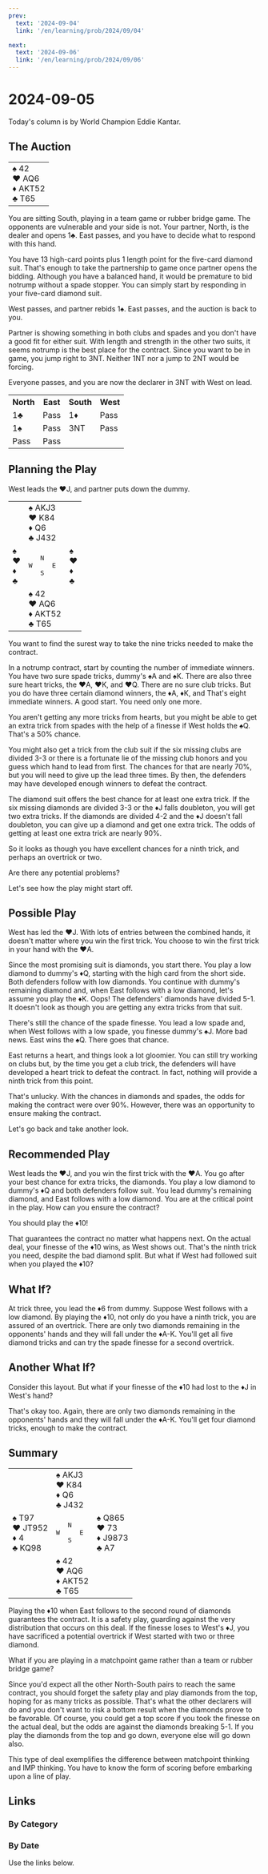 ```yaml
---
prev:
  text: '2024-09-04'
  link: '/en/learning/prob/2024/09/04'

next:
  text: '2024-09-06'
  link: '/en/learning/prob/2024/09/06'
---
```


# 2024-09-05

Today's column is by World Champion Eddie Kantar.

<Badge type="warning" text="Play"/>

## The Auction

<table class="hand">
	<tr>
		<td>♠ 42<br>♥ AQ6<br>♦ AKT52<br>♣ T65</td>
	</tr>
</table>

You are sitting South, playing in a team game or rubber bridge game. The opponents are vulnerable and your side is not. Your partner, North, is the dealer and opens 1♣. East passes, and you have to decide what to respond with this hand.

You have 13 high-card points plus 1 length point for the five-card diamond suit. That's enough to take the partnership to game once partner opens the bidding. Although you have a balanced hand, it would be premature to bid notrump without a spade stopper. You can simply start by responding in your five-card diamond suit.

West passes, and partner rebids 1♠. East passes, and the auction is back to you.

Partner is showing something in both clubs and spades and you don't have a good fit for either suit. With length and strength in the other two suits, it seems notrump is the best place for the contract. Since you want to be in game, you jump right to 3NT. Neither 1NT nor a jump to 2NT would be forcing.

Everyone passes, and you are now the declarer in 3NT with West on lead.

<table class="auction">
	<tr>
		<th>North</th>
		<th>East</th>
		<th>South</th>
		<th>West</th>
	</tr>
	<tr>
		<td>1♣</td>
		<td>Pass</td>
		<td>1♦</td>
		<td>Pass</td>
	</tr>
	<tr>
		<td>1♠</td>
		<td>Pass</td>
		<td>3NT</td>
		<td>Pass</td>
	</tr>
	<tr>
		<td>Pass</td>
		<td>Pass</td>
		<td></td>
		<td></td>
	</tr>
</table>

## Planning the Play

West leads the ♥J, and partner puts down the dummy. 

<table class="deal">
	<tr>
		<td></td>
		<td>♠ AKJ3<br>♥ K84<br>♦ Q6<br>♣ J432</td>
		<td></td>
	</tr>
	<tr>
		<td>♠ <br>♥ <br>♦ <br>♣ </td>
		<td><pre>   N<br>W     E<br>   S</pre></td>
		<td>♠ <br>♥ <br>♦ <br>♣ </td>
	</tr>
	<tr>
		<td></td>
		<td>♠ 42<br>♥ AQ6<br>♦ AKT52<br>♣ T65</td>
		<td></td>
	</tr>
</table>

You want to find the surest way to take the nine tricks needed to make the contract.

In a notrump contract, start by counting the number of immediate winners. You have two sure spade tricks, dummy's ♠A and ♠K. There are also three sure heart tricks, the ♥A, ♥K, and ♥Q. There are no sure club tricks. But you do have three certain diamond winners, the ♦A, ♦K, and That's eight immediate winners. A good start. You need only one more.

You aren't getting any more tricks from hearts, but you might be able to get an extra trick from spades with the help of a finesse if West holds the ♠Q. That's a 50% chance.

You might also get a trick from the club suit if the six missing clubs are divided 3-3 or there is a fortunate lie of the missing club honors and you guess which hand to lead from first. The chances for that are nearly 70%, but you will need to give up the lead three times. By then, the defenders may have developed enough winners to defeat the contract.

The diamond suit offers the best chance for at least one extra trick. If the six missing diamonds are divided 3-3 or the ♦J falls doubleton, you will get two extra tricks. If the diamonds are divided 4-2 and the ♦J doesn't fall doubleton, you can give up a diamond and get one extra trick. The odds of getting at least one extra trick are nearly 90%.

So it looks as though you have excellent chances for a ninth trick, and perhaps an overtrick or two.

Are there any potential problems?

Let's see how the play might start off.

## Possible Play

West has led the ♥J. With lots of entries between the combined hands, it doesn't matter where you win the first trick. You choose to win the first trick in your hand with the ♥A.

Since the most promising suit is diamonds, you start there. You play a low diamond to dummy's ♦Q, starting with the high card from the short side. Both defenders follow with low diamonds. You continue with dummy's remaining diamond and, when East follows with a low diamond, let's assume you play the ♦K. Oops! The defenders' diamonds have divided 5-1. It doesn't look as though you are getting any extra tricks from that suit.

There's still the chance of the spade finesse. You lead a low spade and, when West follows with a low spade, you finesse dummy's ♠J. More bad news. East wins the ♠Q. There goes that chance.

East returns a heart, and things look a lot gloomier. You can still try working on clubs but, by the time you get a club trick, the defenders will have developed a heart trick to defeat the contract. In fact, nothing will provide a ninth trick from this point.

That's unlucky. With the chances in diamonds and spades, the odds for making the contract were over 90%. However, there was an opportunity to ensure making the contract.

Let's go back and take another look.

## Recommended Play

West leads the ♥J, and you win the first trick with the ♥A. You go after your best chance for extra tricks, the diamonds. You play a low diamond to dummy's ♦Q and both defenders follow suit. You lead dummy's remaining diamond, and East follows with a low diamond. You are at the critical point in the play. How can you ensure the contract? 

You should play the ♦10!

That guarantees the contract no matter what happens next. On the actual deal, your finesse of the ♦10 wins, as West shows out. That's the ninth trick you need, despite the bad diamond split. But what if West had followed suit when you played the ♦10?

## What If?

At trick three, you lead the ♦6 from dummy. Suppose West follows with a low diamond. By playing the ♦10, not only do you have a ninth trick, you are assured of an overtrick. There are only two diamonds remaining in the opponents' hands and they will fall under the ♦A-K. You'll get all five diamond tricks and can try the spade finesse for a second overtrick.

## Another What If?

Consider this layout. But what if your finesse of the ♦10 had lost to the ♦J in West's hand?

That's okay too. Again, there are only two diamonds remaining in the opponents' hands and they will fall under the ♦A-K. You'll get four diamond tricks, enough to make the contract.

## Summary

<table class="deal">
	<tr>
		<td></td>
		<td>♠ AKJ3<br>♥ K84<br>♦ Q6<br>♣ J432</td>
		<td></td>
	</tr>
	<tr>
		<td>♠ T97<br>♥ JT952<br>♦ 4<br>♣ KQ98</td>
		<td><pre>   N<br>W     E<br>   S</pre></td>
		<td>♠ Q865<br>♥ 73<br>♦ J9873<br>♣ A7</td>
	</tr>
	<tr>
		<td></td>
		<td>♠ 42<br>♥ AQ6<br>♦ AKT52<br>♣ T65</td>
		<td></td>
	</tr>
</table>

Playing the ♦10 when East follows to the second round of diamonds guarantees the contract. It is a safety play, guarding against the very distribution that occurs on this deal. If the finesse loses to West's ♦J, you have sacrificed a potential overtrick if West started with two or three diamond.

What if you are playing in a matchpoint game rather than a team or rubber bridge game?

Since you'd expect all the other North-South pairs to reach the same contract, you should forget the safety play and play diamonds from the top, hoping for as many tricks as possible. That's what the other declarers will do and you don't want to risk a bottom result when the diamonds prove to be favorable. Of course, you could get a top score if you took the finesse on the actual deal, but the odds are against the diamonds breaking 5-1. If you play the diamonds from the top and go down, everyone else will go down also.

This type of deal exemplifies the difference between matchpoint thinking and IMP thinking. You have to know the form of scoring before embarking upon a line of play.

## Links

[<Badge type="tip" text="Go to Practice"/>](/en/practice/prob/2024/09/05)

### By Category

[<Badge type="tip" text="<--"/>](/en/learning/prob/2024/09/02)
[<Badge type="tip" text="Calendar"/>](/en/learning/calendar/2024/09)
[<Badge type="tip" text="-->"/>](/en/learning/prob/2024/09/06)

### By Date

Use the links below.